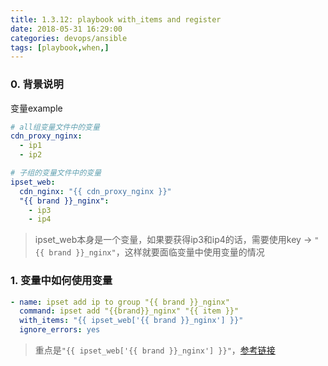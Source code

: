 ```yaml
---
title: 1.3.12: playbook with_items and register
date: 2018-05-31 16:29:00
categories: devops/ansible
tags: [playbook,when,]
---
```


### 0. 背景说明
变量example
``` yaml
# all组变量文件中的变量
cdn_proxy_nginx:
  - ip1
  - ip2

# 子组的变量文件中的变量
ipset_web:
  cdn_nginx: "{{ cdn_proxy_nginx }}"
  "{{ brand }}_nginx":
    - ip3
    - ip4
```
> ipset_web本身是一个变量，如果要获得ip3和ip4的话，需要使用key -> `"{{ brand }}_nginx"`，这样就要面临变量中使用变量的情况

### 1. 变量中如何使用变量
``` yaml
- name: ipset add ip to group "{{ brand }}_nginx"
  command: ipset add "{{brand}}_nginx" "{{ item }}"
  with_items: "{{ ipset_web['{{ brand }}_nginx'] }}"
  ignore_errors: yes
```
> 重点是`"{{ ipset_web['{{ brand }}_nginx'] }}"`，[参考链接](https://stackoverflow.com/questions/40043826/accessing-a-dictionary-using-another-variable-as-key-yaml)  